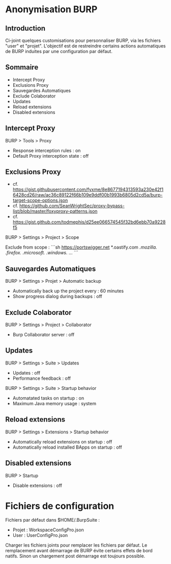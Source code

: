 # Anonymisation BURP

## Introduction 

Ci-joint quelques customisations pour personnaliser BURP, via les fichiers "user" et "projet". L'objectif est de restreindre certains actions automatiques de BURP induites par une configuration par défaut.

## Sommaire

- Intercept Proxy
- Exclusions Proxy
- Sauvegardes Automatiques 
- Exclude Colaborator
- Updates
- Reload extensions
- Disabled extensions

## Intercept Proxy

BURP > Tools > Proxy

- Response interception rules : on
- Default Proxy interception state : off

## Exclusions Proxy

- cf. https://gist.githubusercontent.com/fyxme/8e8677194313593a230e42f16428cd26/raw/ac36c89122f66b109e9ddf00b1993b6805d2cd5a/burp-target-scope-options.json
- cf. https://github.com/SeanWrightSec/proxy-bypass-list/blob/master/foxyproxy-patterns.json
- cf. https://gist.github.com/todmephis/d25ee066574545f32bd6ebb70a9228f5

BURP > Settings > Project > Scope

Exclude from scope : 
´´´sh
https://portswigger.net
*.oastify.com
*.mozilla.*
*.firefox.*
*.microsoft.*
*.windows.*
...
´´´

## Sauvegardes Automatiques 

BURP > Settings > Projet > Automatic backup

- Automatically back up the project every : 60 minutes
- Show progress dialog during backups : off

## Exclude Colaborator

BURP > Settings > Project > Collaborator

- Burp Collaborator server : off

## Updates

BURP > Settings > Suite > Updates

- Updates : off
- Performance feedback : off

BURP > Settings > Suite > Startup behavior

- Automatated tasks on startup : on
- Maximum Java memory usage : system

## Reload extensions

BURP > Settings > Extensions > Startup behavior

- Automatically reload extensions on startup : off
- Automatically reload installed BApps on startup : off

## Disabled extensions

BURP > Startup

- Disable extensions : off

# Fichiers de configuration

Fichiers par défaut dans $HOME/.BurpSuite :
- Projet : WorkspaceConfigPro.json
- User : UserConfigPro.json

Charger les fichiers joints pour remplacer les fichiers par défaut. Le remplacement avant démarrage de BURP évite certains effets de bord natifs. Sinon un chargement post démarrage est toujours possible.